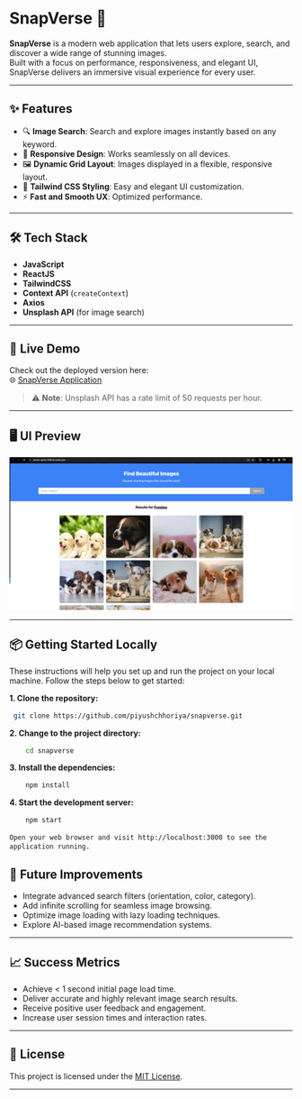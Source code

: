# SnapVerse 🚀

**SnapVerse** is a modern web application that lets users explore, search, and discover a wide range of stunning images.  
Built with a focus on performance, responsiveness, and elegant UI, SnapVerse delivers an immersive visual experience for every user.

---

## ✨ Features

- 🔍 **Image Search**: Search and explore images instantly based on any keyword.
- 📱 **Responsive Design**: Works seamlessly on all devices.
- 🖼️ **Dynamic Grid Layout**: Images displayed in a flexible, responsive layout.
- 🎨 **Tailwind CSS Styling**: Easy and elegant UI customization.
- ⚡ **Fast and Smooth UX**: Optimized performance.

---

## 🛠️ Tech Stack

- **JavaScript**
- **ReactJS**
- **TailwindCSS**
- **Context API** (`createContext`)
- **Axios**
- **Unsplash API** (for image search)

---

## 🚀 Live Demo

Check out the deployed version here:  
🌐 [SnapVerse Application](https://snapverse-app.netlify.app)

> ⚠️ **Note**: Unsplash API has a rate limit of 50 requests per hour.

---

## 🖥️ UI Preview

![SnapVerse Preview](./assets/snapverse-preview.png)

---
## 📦 Getting Started Locally

These instructions will help you set up and run the project on your local machine. 
Follow the steps below to get started:

**1. Clone the repository:**

   ```bash
    git clone https://github.com/piyushchhoriya/snapverse.git
   ```
**2. Change to the project directory:**
```bash
    cd snapverse
```

**3. Install the dependencies:**
```bash
    npm install
```
   
**4. Start the development server:**
```bash
    npm start
```
    Open your web browser and visit http://localhost:3000 to see the application running.

## 🎯 Future Improvements

- Integrate advanced search filters (orientation, color, category).
- Add infinite scrolling for seamless image browsing.
- Optimize image loading with lazy loading techniques.
- Explore AI-based image recommendation systems.

---

## 📈 Success Metrics

- Achieve < 1 second initial page load time.
- Deliver accurate and highly relevant image search results.
- Receive positive user feedback and engagement.
- Increase user session times and interaction rates.

---

## 📝 License

This project is licensed under the [MIT License](LICENSE).

---
